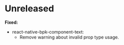 # Unreleased

**Fixed:**

- react-native-bpk-component-text:
  - Remove warning about invalid prop type usage.
